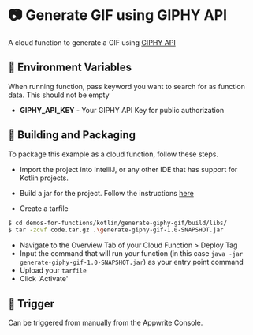 # 📷 Generate GIF using GIPHY API
A cloud function to generate a GIF using [GIPHY API](https://developers.giphy.com/docs/api/#quick-start-guide)

## 📝 Environment Variables
When running function, pass keyword you want to search for as function data. This should not be empty

* **GIPHY_API_KEY** - Your GIPHY API Key for public authorization

## 🚀 Building and Packaging

To package this example as a cloud function, follow these steps.

* Import the project into IntelliJ, or any other IDE that has support for Kotlin projects.

* Build a jar for the project. Follow the instructions [here](https://hardiksachan.hashnode.dev/build-a-jar-with-gradle)

* Create a tarfile

```bash
$ cd demos-for-functions/kotlin/generate-giphy-gif/build/libs/
$ tar -zcvf code.tar.gz .\generate-giphy-gif-1.0-SNAPSHOT.jar
```

* Navigate to the Overview Tab of your Cloud Function > Deploy Tag
* Input the command that will run your function (in this case `java -jar generate-giphy-gif-1.0-SNAPSHOT.jar`) as your entry point command
* Upload your `tarfile`
* Click 'Activate'

## 🎯 Trigger
Can be triggered from manually from the Appwrite Console.